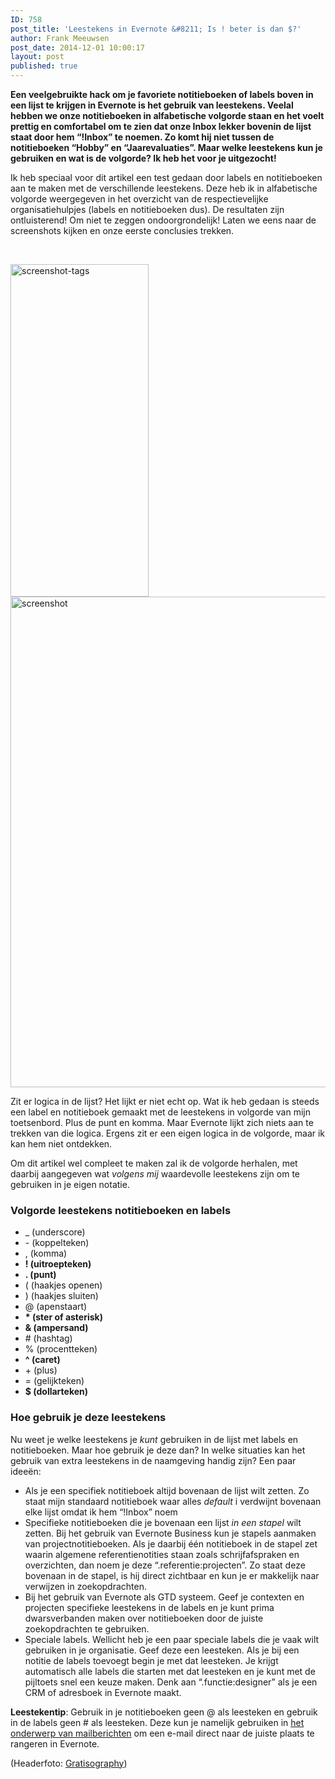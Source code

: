 ```yaml
---
ID: 758
post_title: 'Leestekens in Evernote &#8211; Is ! beter is dan $?'
author: Frank Meeuwsen
post_date: 2014-12-01 10:00:17
layout: post
published: true
---
```

<strong>Een veelgebruikte hack om je favoriete notitieboeken of labels boven in een lijst te krijgen in Evernote is het gebruik van leestekens. Veelal hebben we onze notitieboeken in alfabetische volgorde staan en het voelt prettig en comfortabel om te zien dat onze Inbox lekker bovenin de lijst staat door hem “!Inbox” te noemen. Zo komt hij niet tussen de notitieboeken “Hobby” en “Jaarevaluaties”. Maar welke leestekens kun je gebruiken en wat is de volgorde? Ik heb het voor je uitgezocht!</strong>

<!--more-->

Ik heb speciaal voor dit artikel een test gedaan door labels en notitieboeken aan te maken met de verschillende leestekens. Deze heb ik in alfabetische volgorde weergegeven in het overzicht van de respectievelijke organisatiehulpjes (labels en notitieboeken dus). De resultaten zijn ontluisterend! Om niet te zeggen ondoorgrondelijk! Laten we eens naar de screenshots kijken en onze eerste conclusies trekken.

&nbsp;

<a href="http://allesonthouden.nl/wp-content/uploads/2014/11/screenshot-tags.png"><img class="aligncenter size-full wp-image-760" src="http://allesonthouden.nl/wp-content/uploads/2014/11/screenshot-tags.png" alt="screenshot-tags" width="221" height="532" /></a> <a href="http://allesonthouden.nl/wp-content/uploads/2014/11/screenshot.png"><img class="aligncenter size-full wp-image-761" src="http://allesonthouden.nl/wp-content/uploads/2014/11/screenshot.png" alt="screenshot" width="626" height="785" /></a>

Zit er logica in de lijst? Het lijkt er niet echt op. Wat ik heb gedaan is steeds een label en notitieboek gemaakt met de leestekens in volgorde van mijn toetsenbord. Plus de punt en komma. Maar Evernote lijkt zich niets aan te trekken van die logica. Ergens zit er een eigen logica in de volgorde, maar ik kan hem niet ontdekken.

Om dit artikel wel compleet te maken zal ik de volgorde herhalen, met daarbij aangegeven wat <em>volgens mij</em> waardevolle leestekens zijn om te gebruiken in je eigen notatie.

<h3 id="volgordeleestekensnotitieboekenenlabels">Volgorde leestekens notitieboeken en labels</h3>

<ul>
    <li>_ (underscore)</li>
    <li>- (koppelteken)</li>
    <li>, (komma)</li>
    <li><strong>! (uitroepteken)</strong></li>
    <li><strong>. (punt)</strong></li>
    <li>( (haakjes openen)</li>
    <li>) (haakjes sluiten)</li>
    <li>@ (apenstaart)</li>
    <li><strong>* (ster of asterisk)</strong></li>
    <li><strong>&amp; (ampersand)</strong></li>
    <li># (hashtag)</li>
    <li>% (procentteken)</li>
    <li><strong>^ (caret)</strong></li>
    <li>+ (plus)</li>
    <li>= (gelijkteken)</li>
    <li><strong>$ (dollarteken)</strong></li>
</ul>

<h3 id="hoegebruikjedezeleestekens">Hoe gebruik je deze leestekens</h3>

Nu weet je welke leestekens je <em>kunt</em> gebruiken in de lijst met labels en notitieboeken. Maar hoe gebruik je deze dan? In welke situaties kan het gebruik van extra leestekens in de naamgeving handig zijn? Een paar ideeën:

<ul>
    <li>Als je een specifiek notitieboek altijd bovenaan de lijst wilt zetten. Zo staat mijn standaard notitieboek waar alles <em>default</em> i verdwijnt bovenaan elke lijst omdat ik hem “!Inbox” noem</li>
    <li>Specifieke notitieboeken die je bovenaan een lijst <em>in een stapel</em> wilt zetten. Bij het gebruik van Evernote Business kun je stapels aanmaken van projectnotitieboeken. Als je daarbij één notitieboek in de stapel zet waarin algemene referentienotities staan zoals schrijfafspraken en overzichten, dan noem je deze “.referentie:projecten”. Zo staat deze bovenaan in de stapel, is hij direct zichtbaar en kun je er makkelijk naar verwijzen in zoekopdrachten.</li>
    <li>Bij het gebruik van Evernote als GTD systeem. Geef je contexten en projecten specifieke leestekens in de labels en je kunt prima dwarsverbanden maken over notitieboeken door de juiste zoekopdrachten te gebruiken.</li>
    <li>Speciale labels. Wellicht heb je een paar speciale labels die je vaak wilt gebruiken in je organisatie. Geef deze een leesteken. Als je bij een notitie de labels toevoegt begin je met dat leesteken. Je krijgt automatisch alle labels die starten met dat leesteken en je kunt met de pijltoets snel een keuze maken. Denk aan “.functie:designer” als je een CRM of adresboek in Evernote maakt.</li>
</ul>

<strong>Leestekentip</strong>: Gebruik in je notitieboeken geen @ als leesteken en gebruik in de labels geen # als leesteken. Deze kun je namelijk gebruiken in <a href="http://allesonthouden.nl/evernote-en-email/">het onderwerp van mailberichten</a> om een e-mail direct naar de juiste plaats te rangeren in Evernote.

(Headerfoto: <a href="http://gratisography.com/">Gratisography</a>)
